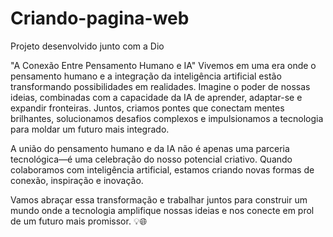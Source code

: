 # Criando-pagina-web
Projeto desenvolvido junto com a Dio

"A Conexão Entre Pensamento Humano e IA"
Vivemos em uma era onde o pensamento humano e a integração da inteligência artificial estão transformando possibilidades em realidades. Imagine o poder de nossas ideias, combinadas com a capacidade da IA de aprender, adaptar-se e expandir fronteiras. Juntos, criamos pontes que conectam mentes brilhantes, solucionamos desafios complexos e impulsionamos a tecnologia para moldar um futuro mais integrado.

A união do pensamento humano e da IA não é apenas uma parceria tecnológica—é uma celebração do nosso potencial criativo. Quando colaboramos com inteligência artificial, estamos criando novas formas de conexão, inspiração e inovação.

Vamos abraçar essa transformação e trabalhar juntos para construir um mundo onde a tecnologia amplifique nossas ideias e nos conecte em prol de um futuro mais promissor. 💡🌐
